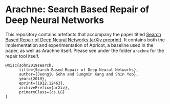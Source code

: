 # Arachne: Search Based Repair of Deep Neural Networks

This repository contains artefacts that accompany the paper titled [Search Based Repair of Deep Neural Networks (arXiv preprint)](https://arxiv.org/abs/1912.12463). It contains both the implementation and experimentation of Apricot, a baseline used in the paper, as well as Arachne itself. Please see under the folder `arachne` for the repair tool itself.

```
@misc{sohn2019search,
      title={Search Based Repair of Deep Neural Networks}, 
      author={Jeongju Sohn and Sungmin Kang and Shin Yoo},
      year={2019},
      eprint={1912.12463},
      archivePrefix={arXiv},
      primaryClass={cs.LG}
}
```
